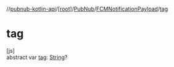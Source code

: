 //[pubnub-kotlin-api](../../../../index.md)/[[root]](../../index.md)/[PubNub](../index.md)/[FCMNotificationPayload](index.md)/[tag](tag.md)

# tag

[js]\
abstract var [tag](tag.md): [String](https://kotlinlang.org/api/latest/jvm/stdlib/kotlin/-string/index.html)?
